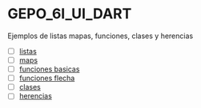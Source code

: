 # GEPO_6I_UI_DART
Ejemplos de listas mapas, funciones, clases y herencias 
- [ ] [listas](https://gist.github.com/Adrian-Gilberto-Nunez-Frausto/9232f2a5be103f52bfe9566cefcd8f61)
- [ ] [maps](https://gist.github.com/Adrian-Gilberto-Nunez-Frausto/acbdc34998a354fab5db66ce73690cde)
- [ ] [funciones basicas](https://gist.github.com/Adrian-Gilberto-Nunez-Frausto/531d307afb561356a5cce2d67889e612)
- [ ] [funciones flecha](https://gist.github.com/Adrian-Gilberto-Nunez-Frausto/6ac6c66e9892eebc3064b46ae20d2324)
- [ ] [clases](https://gist.github.com/Adrian-Gilberto-Nunez-Frausto/932c17d2ea56d6ea601c6763f06ffb4e)
- [ ] [herencias](https://gist.github.com/Adrian-Gilberto-Nunez-Frausto/caf6c7c0c20dccb447985d7cd2bed555)
